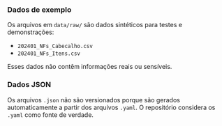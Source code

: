 


### Dados de exemplo

Os arquivos em `data/raw/` são dados sintéticos para testes e demonstrações:

- `202401_NFs_Cabecalho.csv`
- `202401_NFs_Itens.csv`

Esses dados não contêm informações reais ou sensíveis.

### Dados JSON 

Os arquivos `.json` não são versionados porque são gerados automaticamente a partir dos arquivos `.yaml`. O repositório considera os `.yaml` como fonte de verdade.
